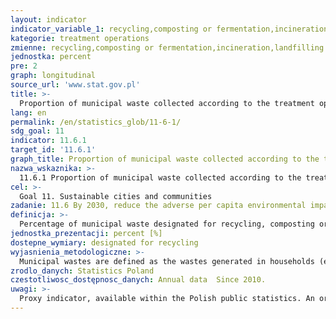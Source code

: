 ```yaml
---
layout: indicator
indicator_variable_1: recycling,composting or fermentation,incineration,landfilling
kategorie: treatment operations
zmienne: recycling,composting or fermentation,incineration,landfilling
jednostka: percent
pre: 2
graph: longitudinal
source_url: 'www.stat.gov.pl'
title: >-
  Proportion of municipal waste collected according to the treatment operations to total municipal generated waste collected within a year
lang: en
permalink: /en/statistics_glob/11-6-1/
sdg_goal: 11
indicator: 11.6.1
target_id: '11.6.1'
graph_title: Proportion of municipal waste collected according to the treatment operations to total municipal generated waste collected within a year
nazwa_wskaznika: >-
  11.6.1 Proportion of municipal waste collected according to the treatment operations to total municipal generated waste collected within a year
cel: >-
  Goal 11. Sustainable cities and communities
zadanie: 11.6 By 2030, reduce the adverse per capita environmental impact of cities, including by paying special attention to air quality and municipal and other waste management
definicja: >-
  Percentage of municipal waste designated for recycling, composting or fermentation, incineration or landfilling to total municipal waste generated within a year.
jednostka_prezentacji: percent [%]
dostepne_wymiary: designated for recycling
wyjasnienia_metodologiczne: >-
  Municipal wastes are defined as the wastes generated in households (excluding end of life vehicles) as well as waste which does not contain hazardous substances, coming from other waste producers, which in their nature or composition are similar to wastes generated in households  mixed municipal waste remain mixed municipal waste, even if they have been processed, which did not change substantially their attributes.Data on municipal wastes are gathered from units responsible for municipal waste collection and from units responsible for municipal waste treatment. Information comprise waste coded with code 20: Municipal waste including separately collected fractions, and wastes coded with code 15 01: Waste packaging (including separately collected municipal packaging waste) provided they originate from municipal sector.For 2010-2014 data: classification of waste and Catalogue of Waste including hazardous waste list is stipulated by Regulation of Minister of Environment issued on 27 September 2001 on the Waste Catalogue (Journal of Law 2001 No. 112, item 1206).Since 2015 data: classification of waste and Catalogue of Waste including hazardous waste list is stipulated by Regulation of Minister of Environment issued on 9 December 2014 on the Waste Catalogue (Journal of Law 2014, item 1923).
zrodlo_danych: Statistics Poland
czestotliwosc_dostępnosc_danych: Annual data  Since 2010.
uwagi: >-
  Proxy indicator, available within the Polish public statistics. An original indicator, adopted by the UN for monitoring target 11.6 of the 2030 Agenda is 11.6.1 Proportion of urban solid waste regularly collected and with adequate final discharge out of total urban solid waste generated, by the city.
---
```

